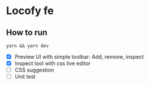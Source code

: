 # Locofy fe
## How to run
    yarn && yarn dev
 - [x] Preview UI with simple toolbar: Add, remove, inspect
 - [x] Inspect tool with css live editor
 - [ ] CSS suggestion
 - [ ] Unit test
